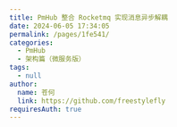 ```yaml
---
title: PmHub 整合 Rocketmq 实现消息异步解耦
date: 2024-06-05 17:34:05
permalink: /pages/1fe541/
categories: 
  - PmHub
  - 架构篇（微服务版）
tags: 
  - null
author: 
  name: 苍何
  link: https://github.com/freestylefly
requiresAuth: true
---
```

